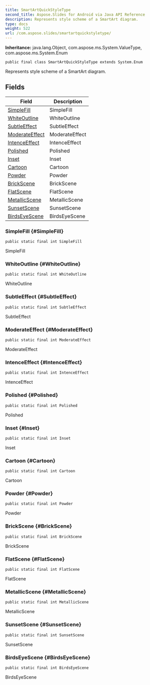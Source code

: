 ```yaml
---
title: SmartArtQuickStyleType
second_title: Aspose.Slides for Android via Java API Reference
description: Represents style scheme of a SmartArt diagram.
type: docs
weight: 522
url: /com.aspose.slides/smartartquickstyletype/
---
```

**Inheritance:**
java.lang.Object, com.aspose.ms.System.ValueType, com.aspose.ms.System.Enum
```
public final class SmartArtQuickStyleType extends System.Enum
```

Represents style scheme of a SmartArt diagram.
## Fields

| Field | Description |
| --- | --- |
| [SimpleFill](#SimpleFill) | SimpleFill |
| [WhiteOutline](#WhiteOutline) | WhiteOutline |
| [SubtleEffect](#SubtleEffect) | SubtleEffect |
| [ModerateEffect](#ModerateEffect) | ModerateEffect |
| [IntenceEffect](#IntenceEffect) | IntenceEffect |
| [Polished](#Polished) | Polished |
| [Inset](#Inset) | Inset |
| [Cartoon](#Cartoon) | Cartoon |
| [Powder](#Powder) | Powder |
| [BrickScene](#BrickScene) | BrickScene |
| [FlatScene](#FlatScene) | FlatScene |
| [MetallicScene](#MetallicScene) | MetallicScene |
| [SunsetScene](#SunsetScene) | SunsetScene |
| [BirdsEyeScene](#BirdsEyeScene) | BirdsEyeScene |
### SimpleFill {#SimpleFill}
```
public static final int SimpleFill
```


SimpleFill

### WhiteOutline {#WhiteOutline}
```
public static final int WhiteOutline
```


WhiteOutline

### SubtleEffect {#SubtleEffect}
```
public static final int SubtleEffect
```


SubtleEffect

### ModerateEffect {#ModerateEffect}
```
public static final int ModerateEffect
```


ModerateEffect

### IntenceEffect {#IntenceEffect}
```
public static final int IntenceEffect
```


IntenceEffect

### Polished {#Polished}
```
public static final int Polished
```


Polished

### Inset {#Inset}
```
public static final int Inset
```


Inset

### Cartoon {#Cartoon}
```
public static final int Cartoon
```


Cartoon

### Powder {#Powder}
```
public static final int Powder
```


Powder

### BrickScene {#BrickScene}
```
public static final int BrickScene
```


BrickScene

### FlatScene {#FlatScene}
```
public static final int FlatScene
```


FlatScene

### MetallicScene {#MetallicScene}
```
public static final int MetallicScene
```


MetallicScene

### SunsetScene {#SunsetScene}
```
public static final int SunsetScene
```


SunsetScene

### BirdsEyeScene {#BirdsEyeScene}
```
public static final int BirdsEyeScene
```


BirdsEyeScene

